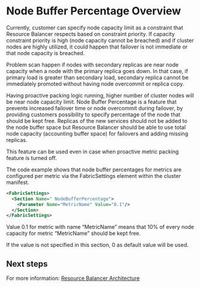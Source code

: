 <properties
   pageTitle="Node Buffer Percentage"
   description="An overview of the role of Node Buffer Percentage in the Resource Balancer"
   services="service-fabric"
   documentationCenter=".net"
   authors="GaugeField"
   manager="timlt"
   editor=""/>

<tags
   ms.service="Service-Fabric"
   ms.date="09/03/2015"
   wacn.date=""/>

# Node Buffer Percentage Overview

Currently, customer can specify node capacity limit as a constraint that Resource Balancer respects based on constraint priority. If capacity constraint priority is high (node capacity cannot be breached) and if cluster nodes are highly utilized, it could happen that failover is not immediate or that node capacity is breached.

Problem scan happen if nodes with secondary replicas are near node capacity when a node with the primary replica goes down. In that case, if primary load is greater than secondary load, secondary replica cannot be immediately promoted without having node overcommit or replica copy.

Having proactive packing logic running, higher number of cluster nodes will be near node capacity limit. Node Buffer Percentage is a feature that prevents increased failover time or node overcommit during failover, by providing customers possibility to specify percentage of the node that should be kept free. Replicas of the new services should not be added to the node buffer space but Resource Balancer should be able to use total node capacity (accounting buffer space) for failovers and adding missing replicas.

This feature can be used even in case when proactive metric packing feature is turned off.

The code example shows that node buffer percentages for metrics are configured per metric via the FabricSettings element within the cluster manifest.

``` xml
<FabricSettings>
  <Section Name=" NodeBufferPercentage">
    <Parameter Name="MetricName" Value="0.1"/>
  </Section>
</FabricSettings>

```

Value 0.1 for metric with name “MetricName” means that 10% of every node capacity for metric “MetricName” should be kept free.

If the value is not specified in this section, 0 as default value will be used.

<!--Every topic should have next steps and links to the next logical set of content to keep the customer engaged-->
## Next steps

For more information: [Resource Balancer Architecture](/documentation/articles/service-fabric-resource-balancer-architecture)
 